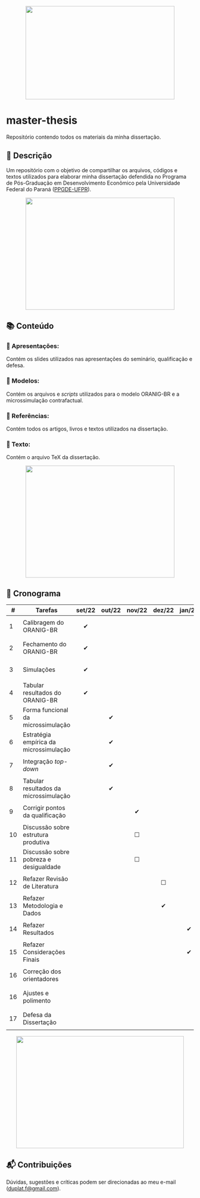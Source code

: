 
<p align="center">
  <img width="400" height="250" src="https://github.com/felipeduplat/Thesis/blob/main/img/000.png">
</p>

# master-thesis
Repositório contendo todos os materiais da minha dissertação.



<!-- Descrição -->
## :loudspeaker: Descrição

Um repositório com o objetivo de compartilhar os arquivos, códigos e textos utilizados para elaborar minha dissertação defendida no Programa de Pós-Graduação em Desenvolvimento Econômico pela Universidade Federal do Paraná ([PPGDE-UFPR](https://www.prppg.ufpr.br/site/ppgde/pb/)).

<p align="center">
  <img width="400" height="300" src="https://github.com/felipeduplat/Thesis/blob/main/img/001.png">
</p>



<!-- Bloco 01 - conteúdo -->
## :books: Conteúdo

### :file_folder: Apresentações:

Contém os slides utilizados nas apresentações do seminário, qualificação e defesa.

### :file_folder: Modelos:

Contém os arquivos e _scripts_ utilizados para o modelo ORANIG-BR e a microssimulação contrafactual.

### :file_folder: Referências:

Contém todos os artigos, livros e textos utilizados na dissertação.

### :file_folder: Texto:

Contém o arquivo TeX da dissertação.

<p align="center">
  <img width="400" height="300" src="https://github.com/felipeduplat/Thesis/blob/main/img/002.png">
</p>



<!-- Bloco 02 - Cronograma -->
## :calendar: Cronograma

| #  |              Tarefas                   |             set/22              |              out/22             |              nov/22             |              dez/22             | jan/23  | fev/23  | 
| -  |              -------                   |             ------              |              ------             |              ------             |              ------             | ------  | ------  |
| 1  | Calibragem do ORANIG-BR                | <p align="center"> &#10004;</p> |                                 |                                 |                                 |         |         |
| 2  | Fechamento do ORANIG-BR                | <p align="center"> &#10004;</p> |                                 |                                 |                                 |         |         |
| 3  | Simulações                             | <p align="center"> &#10004;</p> |                                 |                                 |                                 |         |         |
| 4  | Tabular resultados do ORANIG-BR        | <p align="center"> &#10004;</p> |                                 |                                 |                                 |         |         |
| 5  | Forma funcional da microssimulação     |                                 | <p align="center"> &#10004;</p> |                                 |                                 |         |         |
| 6  | Estratégia empírica da microssimulação |                                 | <p align="center"> &#10004;</p> |                                 |                                 |         |         |
| 7  | Integração _top-down_                  |                                 | <p align="center"> &#10004;</p> |                                 |                                 |         |         |
| 8  | Tabular resultados da microssimulação  |                                 | <p align="center"> &#10004;</p> |                                 |                                 |         |         |
| 9  | Corrigir pontos da qualificação        |                                 |                                 | <p align="center"> &#10004;</p> |                                 |         |         |
| 10 | Discussão sobre estrutura produtiva    |                                 |                                 | <p align="center"> &#9744; </p> |                                 |         |         |
| 11 | Discussão sobre pobreza e desigualdade |                                 |                                 | <p align="center"> &#9744; </p> |                                 |         |         |
| 12 | Refazer Revisão de Literatura          |                                 |                                 |                                 | <p align="center"> &#9744; </p> |         |         |
| 13 | Refazer Metodologia e Dados            |                                 |                                 |                                 | <p align="center"> &#10004;</p> |         |         |
| 14 | Refazer Resultados                     |                                 |                                 |                                 |         | <p align="center"> &#10004;</p> |         |
| 15 | Refazer Considerações Finais           |                                 |                                 |                                 |         | <p align="center"> &#10004;</p> |         |
| 16 | Correção dos orientadores              |                                 |                                 |                                 |         |         | <p align="center"> &#9744; </p> |
| 16 | Ajustes e polimento                    |                                 |                                 |                                 |         |         | <p align="center"> &#9744; </p> |
| 17 | Defesa da Dissertação                  |                                 |                                 |                                 |         |         | <p align="center"> &#9744; </p> |



<p align="center">
  <img width="450" height="300" src="https://github.com/felipeduplat/Thesis/blob/main/img/003.png">
</p>



<!-- Bloco 03 - contribuições -->
## :mailbox_with_mail: Contribuições 

Dúvidas, sugestões e críticas podem ser direcionadas ao meu e-mail (duplat.f@gmail.com).


